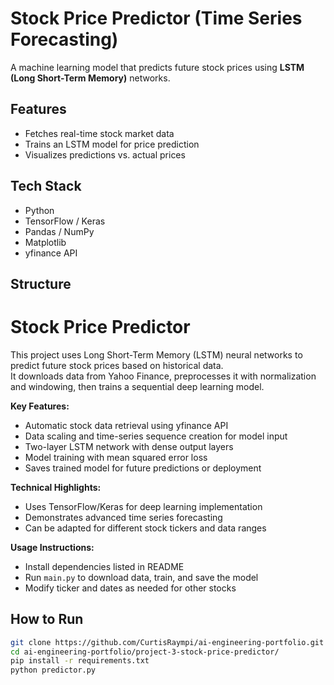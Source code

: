 # Stock Price Predictor (Time Series Forecasting)

A machine learning model that predicts future stock prices using **LSTM (Long Short-Term Memory)** networks.

## Features
- Fetches real-time stock market data
- Trains an LSTM model for price prediction
- Visualizes predictions vs. actual prices

## Tech Stack
- Python
- TensorFlow / Keras
- Pandas / NumPy
- Matplotlib
- yfinance API

## Structure
# Stock Price Predictor

This project uses Long Short-Term Memory (LSTM) neural networks to predict future stock prices based on historical data.  
It downloads data from Yahoo Finance, preprocesses it with normalization and windowing, then trains a sequential deep learning model.

**Key Features:**
- Automatic stock data retrieval using yfinance API
- Data scaling and time-series sequence creation for model input
- Two-layer LSTM network with dense output layers
- Model training with mean squared error loss
- Saves trained model for future predictions or deployment

**Technical Highlights:**
- Uses TensorFlow/Keras for deep learning implementation
- Demonstrates advanced time series forecasting
- Can be adapted for different stock tickers and data ranges

**Usage Instructions:**
- Install dependencies listed in README
- Run `main.py` to download data, train, and save the model
- Modify ticker and dates as needed for other stocks
## How to Run
```bash
git clone https://github.com/CurtisRaympi/ai-engineering-portfolio.git
cd ai-engineering-portfolio/project-3-stock-price-predictor/
pip install -r requirements.txt
python predictor.py
